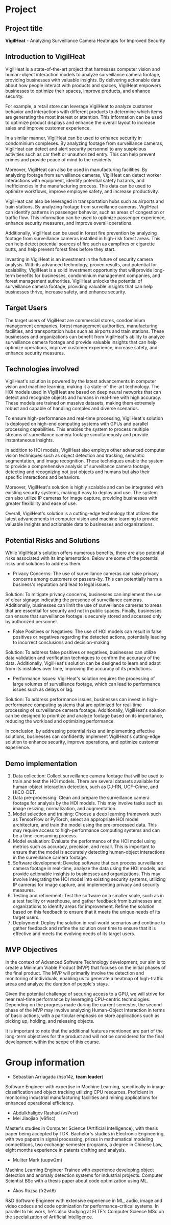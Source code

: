 # Project

## Project title

**VigilHeat** - Analyzing Surveillance Camera Heatmaps for Improved Security

## Introduction to VigilHeat

VigilHeat is a state-of-the-art project that harnesses computer vision and human-object interaction models to analyze surveillance camera footage, providing businesses with valuable insights. By delivering actionable data about how people interact with products and spaces, VigilHeat empowers businesses to optimize their spaces, improve products, and enhance security.

For example, a retail store can leverage VigilHeat to analyze customer behavior and interactions with different products to determine which items are generating the most interest or attention. This information can be used to optimize product displays and enhance the overall layout to increase sales and improve customer experience.

In a similar manner, VigilHeat can be used to enhance security in condominium complexes. By analyzing footage from surveillance cameras, VigilHeat can detect and alert security personnel to any suspicious activities such as car theft or unauthorized entry. This can help prevent crimes and provide peace of mind to the residents.

Moreover, VigilHeat can also be used in manufacturing facilities. By analyzing footage from surveillance cameras, VigilHeat can detect worker interactions with equipment, identify potential safety hazards, and inefficiencies in the manufacturing process. This data can be used to optimize workflows, improve employee safety, and increase productivity.

VigilHeat can also be leveraged in transportation hubs such as airports and train stations. By analyzing footage from surveillance cameras, VigilHeat can identify patterns in passenger behavior, such as areas of congestion or traffic flow. This information can be used to optimize passenger experience, enhance security measures, and improve overall operations.

Additionally, VigilHeat can be used in forest fire prevention by analyzing footage from surveillance cameras installed in high-risk forest areas. This can help detect potential sources of fire such as campfires or cigarette butts, and help prevent forest fires before they start.

Investing in VigilHeat is an investment in the future of security camera analysis. With its advanced technology, proven results, and potential for scalability, VigilHeat is a solid investment opportunity that will provide long-term benefits for businesses, condominium management companies, and forest management authorities. VigilHeat unlocks the potential of surveillance camera footage, providing valuable insights that can help businesses thrive, increase safety, and enhance security.

## Target Users

The target users of VigilHeat are commercial stores, condominium management companies, forest management authorities, manufacturing facilities, and transportation hubs such as airports and train stations. These businesses and organizations can benefit from VigilHeat's ability to analyze surveillance camera footage and provide valuable insights that can help optimize operations, improve customer experience, increase safety, and enhance security measures.

## Technologies involved

VigilHeat's solution is powered by the latest advancements in computer vision and machine learning, making it a state-of-the-art technology. The HOI models used in VigilHeat are based on deep neural networks that can detect and recognize objects and humans in real-time with high accuracy. These models are trained on massive datasets, making them extremely robust and capable of handling complex and diverse scenarios.

To ensure high-performance and real-time processing, VigilHeat's solution is deployed on high-end computing systems with GPUs and parallel processing capabilities. This enables the system to process multiple streams of surveillance camera footage simultaneously and provide instantaneous insights.

In addition to HOI models, VigilHeat also employs other advanced computer vision techniques such as object detection and tracking, semantic segmentation, and image recognition. These techniques enable the system to provide a comprehensive analysis of surveillance camera footage, detecting and recognizing not just objects and humans but also their specific interactions and behaviors.

Moreover, VigilHeat's solution is highly scalable and can be integrated with existing security systems, making it easy to deploy and use. The system can also utilize IP cameras for image capture, providing businesses with greater flexibility and ease of use.

Overall, VigilHeat's solution is a cutting-edge technology that utilizes the latest advancements in computer vision and machine learning to provide valuable insights and actionable data to businesses and organizations.

## Potential Risks and Solutions

While VigilHeat's solution offers numerous benefits, there are also potential risks associated with its implementation. Below are some of the potential risks and solutions to address them.

- Privacy Concerns: The use of surveillance cameras can raise privacy concerns among customers or passers-by. This can potentially harm a business's reputation and lead to legal issues.

Solution: To mitigate privacy concerns, businesses can implement the use of clear signage indicating the presence of surveillance cameras. Additionally, businesses can limit the use of surveillance cameras to areas that are essential for security and not in public spaces. Finally, businesses can ensure that surveillance footage is securely stored and accessed only by authorized personnel.

- False Positives or Negatives: The use of HOI models can result in false positives or negatives regarding the detected actions, potentially leading to incorrect conclusions and decision-making.

Solution: To address false positives or negatives, businesses can utilize data validation and verification techniques to confirm the accuracy of the data. Additionally, VigilHeat's solution can be designed to learn and adapt from its mistakes over time, improving the accuracy of its predictions.

- Performance Issues: VigilHeat's solution requires the processing of large volumes of surveillance footage, which can lead to performance issues such as delays or lag.

Solution: To address performance issues, businesses can invest in high-performance computing systems that are optimized for real-time processing of surveillance camera footage. Additionally, VigilHeat's solution can be designed to prioritize and analyze footage based on its importance, reducing the workload and optimizing performance.

In conclusion, by addressing potential risks and implementing effective solutions, businesses can confidently implement VigilHeat's cutting-edge solution to enhance security, improve operations, and optimize customer experience.

## Demo implementation

1. Data collection: Collect surveillance camera footage that will be used to train and test the HOI models. There are several datasets available for human-object interaction detection, such as DJ-RN, UCF-Crime, and HICO-DET.
2. Data pre-processing: Clean and prepare the surveillance camera footage for analysis by the HOI models. This may involve tasks such as image resizing, normalization, and augmentation.
3. Model selection and training: Choose a deep learning framework such as TensorFlow or PyTorch, select an appropriate HOI model architecture, and train the model using the pre-processed data. This may require access to high-performance computing systems and can be a time-consuming process.
4. Model evaluation: Evaluate the performance of the HOI model using metrics such as accuracy, precision, and recall. This is important to ensure that the model is accurately detecting human-object interactions in the surveillance camera footage.
5. Software development: Develop software that can process surveillance camera footage in real-time, analyze the data using the HOI models, and provide actionable insights to businesses and organizations. This may involve integrating the HOI model into existing security systems, utilizing IP cameras for image capture, and implementing privacy and security measures.
6. Testing and refinement: Test the software on a smaller scale, such as in a test facility or warehouse, and gather feedback from businesses and organizations to identify areas for improvement. Refine the solution based on this feedback to ensure that it meets the unique needs of its target users.
7. Deployment: Deploy the solution in real-world scenarios and continue to gather feedback and refine the solution over time to ensure that it is effective and meets the evolving needs of its target users.

## MVP Objectives

In the context of Advanced Software Technology development, our aim is to create a Minimum Viable Product (MVP) that focuses on the initial phases of the final product. The MVP will primarily involve the detection and monitoring of individuals, enabling us to generate a heatmap of high-traffic areas and analyze the duration of people's stays. 

Given the potential challenge of securing access to a GPU, we will strive for near real-time performance by leveraging CPU-centric technologies. Depending on the progress made during the current semester, the second phase of the MVP may involve analyzing Human-Object Interaction in terms of basic actions, with a particular emphasis on store applications such as picking up, holding, and releasing objects. 

It is important to note that the additional features mentioned are part of the long-term objectives for the product and will not be considered for the final development within the scope of this course.

# Group information

- Sebastian Arriagada (hso14z, **team leader**) 


Software Engineer with expertise in Machine Learning, specifically in image classification and object tracking utilizing CPU resources. Proficient in monitoring industrial manufacturing facilities and mining applications for enhanced operational efficiency.

- Abdulkhaligov Rashad (vs7vsr)
- Mei Jiaojiao (v6fisc)

Master's studies in Computer Science (Artificial Intelligence), with thesis paper being accepted by TDK. Bachelor's studies in Electronic Engineering, with two papers in signal processing, prizes in mathematical modeling competitions, two exchange semester programs, a degree in Chinese Law, eight months experience in patents drafting and analysis.

- Muliter Mark (uupw2m)

Machine Learning Engineer Trainee with experience developing object detection and anomaly detection systems for industrial projects. Computer Scientist BSc with a thesis paper about code optimization using ML.

- Ákos Rúzsa (fr2wt6)

R&D Software Engineer with extensive experience in ML, audio, image and video codecs and code optimization for performance-critical systems. In parallel to his work, he's also studying at ELTE's Computer Science MSc on the specialization of Artificial Intelligence.

